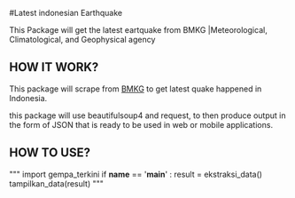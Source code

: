 #Latest indonesian Earthquake

This Package will get the latest eartquake from BMKG |Meteorological, Climatological, and Geophysical agency

## HOW IT WORK?
This package will scrape from [BMKG](https://www.bmkg.go.id) to get latest quake happened in Indonesia.

this package will use beautifulsoup4 and request, to then produce output in the form of JSON that is ready to be used in web or mobile applications.

## HOW TO USE?
"""
import gempa_terkini
if __name__ == '__main__' :
    result = ekstraksi_data()
    tampilkan_data(result)
"""

